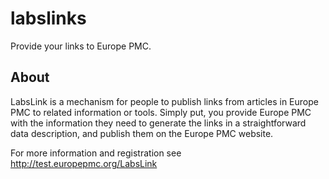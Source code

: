 labslinks
=========

Provide your links to Europe PMC. 


## About

LabsLink is a mechanism for people to publish links from articles in Europe PMC to related information or tools. Simply put, you provide Europe PMC with the information they need to generate the links in a straightforward data description, and publish them on the Europe PMC website.

For more information and registration see http://test.europepmc.org/LabsLink
